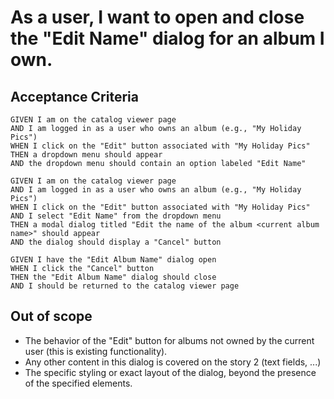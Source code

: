 # As a user, I want to open and close the "Edit Name" dialog for an album I own.

## Acceptance Criteria

```
GIVEN I am on the catalog viewer page
AND I am logged in as a user who owns an album (e.g., "My Holiday Pics")
WHEN I click on the "Edit" button associated with "My Holiday Pics"
THEN a dropdown menu should appear
AND the dropdown menu should contain an option labeled "Edit Name"

GIVEN I am on the catalog viewer page
AND I am logged in as a user who owns an album (e.g., "My Holiday Pics")
WHEN I click on the "Edit" button associated with "My Holiday Pics"
AND I select "Edit Name" from the dropdown menu
THEN a modal dialog titled "Edit the name of the album <current album name>" should appear
AND the dialog should display a "Cancel" button

GIVEN I have the "Edit Album Name" dialog open
WHEN I click the "Cancel" button
THEN the "Edit Album Name" dialog should close
AND I should be returned to the catalog viewer page
```

## Out of scope

* The behavior of the "Edit" button for albums not owned by the current user (this is existing functionality).
* Any other content in this dialog is covered on the story 2 (text fields, ...)
* The specific styling or exact layout of the dialog, beyond the presence of the specified elements.